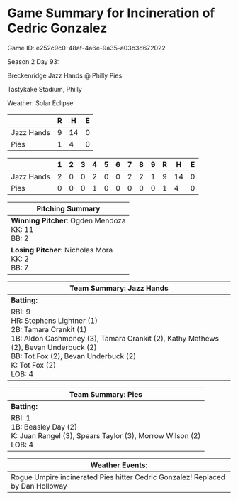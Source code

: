 # Game Summary for Incineration of Cedric Gonzalez

Game ID: e252c9c0-48af-4a6e-9a35-a03b3d672022

Season 2 Day 93:

Breckenridge Jazz Hands @ Philly Pies

Tastykake Stadium, Philly

Weather: Solar Eclipse



|  | R | H | E |
| --- | --- | --- | --- |
| Jazz Hands |   9 |  14 |   0 | 
| Pies |   1 |   4 |   0 | 


|  |   1 |   2 |   3 |   4 |   5 |   6 |   7 |   8 |   9 |  R | H | E |
| --- | --- | --- | --- | --- | --- | --- | --- | --- | --- | --- | --- | --- |
| Jazz Hands |   2 |   0 |   0 |   2 |   0 |   0 |   2 |   2 |   1 |   9 |  14 |   0 | 
| Pies |   0 |   0 |   0 |   1 |   0 |   0 |   0 |   0 |   0 |   1 |   4 |   0 | 


| Pitching Summary |
| --- |
| **Winning Pitcher**: Ogden Mendoza<br />KK: 11<br />BB: 2 |
| **Losing Pitcher**: Nicholas Mora<br />KK: 2<br />BB: 7 |


| Team Summary: Jazz Hands |
| --- |
| **Batting:** |
| RBI: 9 <br />HR: Stephens Lightner (1) <br />2B: Tamara Crankit (1) <br />1B: Aldon Cashmoney (3), Tamara Crankit (2), Kathy Mathews (2), Bevan Underbuck (2) <br />BB: Tot Fox (2), Bevan Underbuck (2) <br />K: Tot Fox (2) <br />LOB: 4 |


| Team Summary: Pies |
| --- |
| **Batting:** |
| RBI: 1 <br />1B: Beasley Day (2) <br />K: Juan Rangel (3), Spears Taylor (3), Morrow Wilson (2) <br />LOB: 4 |


| **Weather Events:** |
| --- |
| Rogue Umpire incinerated Pies hitter Cedric Gonzalez! Replaced by Dan Holloway |

